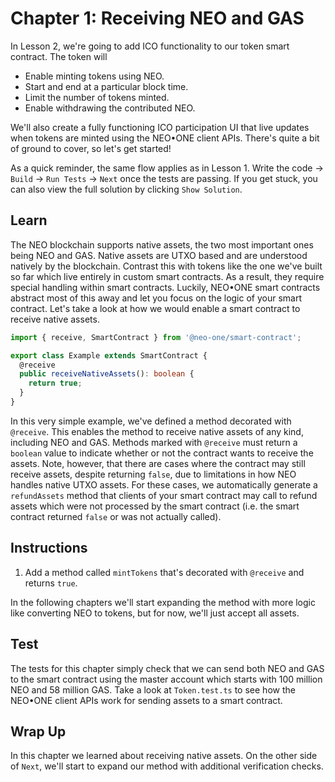 # Chapter 1: Receiving NEO and GAS

In Lesson 2, we're going to add ICO functionality to our token smart contract. The token will

 - Enable minting tokens using NEO.
 - Start and end at a particular block time.
 - Limit the number of tokens minted.
 - Enable withdrawing the contributed NEO.

We'll also create a fully functioning ICO participation UI that live updates when tokens are minted using the NEO•ONE client APIs. There's quite a bit of ground to cover, so let's get started!

As a quick reminder, the same flow applies as in Lesson 1. Write the code -> `Build` -> `Run Tests` -> `Next` once the tests are passing. If you get stuck, you can also view the full solution by clicking `Show Solution`.

## Learn

The NEO blockchain supports native assets, the two most important ones being NEO and GAS. Native assets are UTXO based and are understood natively by the blockchain. Contrast this with tokens like the one we've built so far which live entirely in custom smart contracts. As a result, they require special handling within smart contracts. Luckily, NEO•ONE smart contracts abstract most of this away and let you focus on the logic of your smart contract. Let's take a look at how we would enable a smart contract to receive native assets.

```typescript
import { receive, SmartContract } from '@neo-one/smart-contract';

export class Example extends SmartContract {
  @receive
  public receiveNativeAssets(): boolean {
    return true;
  }
}
```

In this very simple example, we've defined a method decorated with `@receive`. This enables the method to receive native assets of any kind, including NEO and GAS. Methods marked with `@receive` must return a `boolean` value to indicate whether or not the contract wants to receive the assets. Note, however, that there are cases where the contract may still receive assets, despite returning `false`, due to limitations in how NEO handles native UTXO assets. For these cases, we automatically generate a `refundAssets` method that clients of your smart contract may call to refund assets which were not processed by the smart contract (i.e. the smart contract returned `false` or was not actually called).

## Instructions

  1. Add a method called `mintTokens` that's decorated with `@receive` and returns `true`.

In the following chapters we'll start expanding the method with more logic like converting NEO to tokens, but for now, we'll just accept all assets.

## Test

The tests for this chapter simply check that we can send both NEO and GAS to the smart contract using the master account which starts with 100 million NEO and 58 million GAS. Take a look at `Token.test.ts` to see how the NEO•ONE client APIs work for sending assets to a smart contract.

## Wrap Up

In this chapter we learned about receiving native assets. On the other side of `Next`, we'll start to expand our method with additional verification checks.
